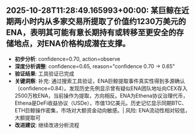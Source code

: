 
## 2025-10-28T11:28:49.165993+00:00: 某巨鲸在近期两小时内从多家交易所提取了价值约1230万美元的ENA，表明其可能有意长期持有或转移至更安全的存储地点，对ENA价格构成潜在支撑。
- **初步分析**: confidence=0.70, action=observe
- **深度分析调整**: confidence=0.65, reason="confidence 0.70 → 0.65"
- **验证结果**: 工具验证已完成
- **关键洞察**: 补充: 通过搜索工具验证，ENA巨鲸提取事件真实性得到多源确认（confidence=0.84）。发现历史先例显示曾有疑似ENA团队地址向CEX存入2500万枚ENA，当前操作为提取，方向相反。ENA为Ethena协议治理代币，Ethena是DeFi收益协议（USDe），市值13亿美元。历史记忆显示同期BTC、ETH巨鲸操作密集，市场对大额资金动向敏感。| 风险: ENA流动性相对较低，大额提取可
- **改进建议**: 继续改进分析流程

